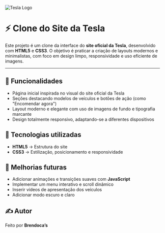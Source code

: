 ![Tesla Logo](./tesla-logo-p-6.svg)

<h1>⚡ Clone do Site da Tesla</h1>

<p>Este projeto é um clone da interface do <b>site oficial da Tesla</b>, desenvolvido com <b>HTML5</b> e <b>CSS3</b>.  
O objetivo é praticar a criação de layouts modernos e minimalistas, com foco em design limpo, responsividade e uso eficiente de imagens.</p>

<hr>

<h2>🚗 Funcionalidades</h2>
<ul>
  <li>Página inicial inspirada no visual do site oficial da Tesla</li>
  <li>Seções destacando modelos de veículos e botões de ação (como "Encomendar agora")</li>
  <li>Layout moderno e elegante com uso de imagens de fundo e tipografia marcante</li>
  <li>Design totalmente responsivo, adaptando-se a diferentes dispositivos</li>
</ul>

<h2>🧩 Tecnologias utilizadas</h2>
<ul>
  <li><b>HTML5</b> → Estrutura do site</li>
  <li><b>CSS3</b> → Estilização, posicionamento e responsividade</li>
</ul>

<h2>🚀 Melhorias futuras</h2>
<ul>
  <li>Adicionar animações e transições suaves com <b>JavaScript</b></li>
  <li>Implementar um menu interativo e scroll dinâmico</li>
  <li>Inserir vídeos de apresentação dos veículos</li>
  <li>Adicionar modo escuro e claro</li>
</ul>

<h2>✍️ Autor</h2>
<p>Feito por <b>Brendoca’s</b></p>
